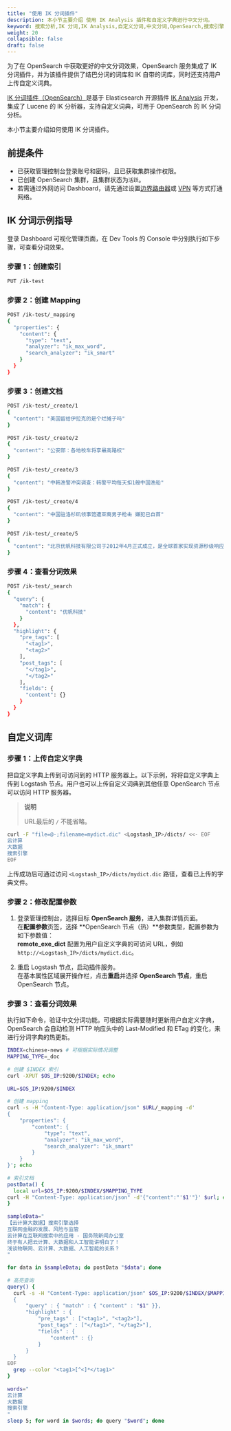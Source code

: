 ```yaml
---
title: "使用 IK 分词插件"
description: 本小节主要介绍 使用 IK Analysis 插件和自定义字典进行中文分词。
keyword: 搜索分析,IK 分词,IK Analysis,自定义分词,中文分词,OpenSearch,搜索引擎
weight: 20
collapsible: false
draft: false
---
```


为了在 OpenSearch 中获取更好的中文分词效果，OpenSearch 服务集成了 IK 分词插件，并为该插件提供了结巴分词的词库和 IK 自带的词库，同时还支持用户上传自定义词典。

[IK 分词插件（OpenSearch）](https://github.com/soosinha/opensearch-analysis-ik)是基于 Elasticsearch 开源插件 [IK Analysis](https://github.com/medcl/elasticsearch-analysis-ik) 开发，集成了 Lucene 的 IK 分析器，支持自定义词典，可用于 OpenSearch 的 IK 分词分析。

本小节主要介绍如何使用 IK 分词插件。

## 前提条件

- 已获取管理控制台登录账号和密码，且已获取集群操作权限。
- 已创建 OpenSearch 集群，且集群状态为`活跃`。
- 若需通过外网访问 Dashboard，请先通过设置[边界路由器](/network/border_router/)或 [VPN](/network/vpc/manual/vpn/) 等方式打通网络。

## IK 分词示例指导

登录 Dashboard 可视化管理页面，在 Dev Tools 的 Console 中分别执行如下步骤，可查看分词效果。

### 步骤 1：创建索引

```bash
PUT /ik-test
```

### 步骤 2：创建 Mapping

```bash
POST /ik-test/_mapping
{
  "properties": {
    "content": {
      "type": "text",
      "analyzer": "ik_max_word",
      "search_analyzer": "ik_smart"
    }
  }
}
```

### 步骤 3：创建文档

```bash
POST /ik-test/_create/1
{
  "content": "美国留给伊拉克的是个烂摊子吗"
}
 
POST /ik-test/_create/2
{
  "content": "公安部：各地校车将享最高路权"
}
 
POST /ik-test/_create/3
{
  "content": "中韩渔警冲突调查：韩警平均每天扣1艘中国渔船"
}
 
POST /ik-test/_create/4
{
  "content": "中国驻洛杉矶领事馆遭亚裔男子枪击 嫌犯已自首"
}
 
POST /ik-test/_create/5
{
  "content": "北京优帆科技有限公司于2012年4月正式成立，是全球首家实现资源秒级响应并按秒计量的基础云服务商"
}
```

### 步骤 4：查看分词效果

```bash
POST /ik-test/_search
{
  "query": {
    "match": {
      "content": "优帆科技"
    }
  },
  "highlight": {
    "pre_tags": [
      "<tag1>",
      "<tag2>"
    ],
    "post_tags": [
      "</tag1>",
      "</tag2>"
    ],
    "fields": {
      "content": {}
    }
  }
}
```

## 自定义词库

### 步骤 1：上传自定义字典

把自定义字典上传到可访问到的 HTTP 服务器上。以下示例，将将自定义字典上传到 Logstash 节点。用户也可以上传自定义词典到其他任意 OpenSearch 节点可以访问 HTTP 服务器。

> **说明**
>
> URL最后的 `/` 不能省略。

```bash
curl -F "file=@-;filename=mydict.dic" <Logstash_IP>/dicts/ <<- EOF
云计算
大数据
搜索引擎
EOF
```

上传成功后可通过访问 `<Logstash_IP>/dicts/mydict.dic` 路径，查看已上传的字典文件。

### 步骤 2：修改配置参数

1. 登录管理控制台，选择目标 **OpenSearch 服务**，进入集群详情页面。  
   在**配置参数**页签，选择 **OpenSearch 节点（热）**参数类型，配置参数为如下参数值：  
   **remote_exe_dict** 配置为用户自定义字典的可访问 URL，例如 `http://<Logstash_IP>/dicts/mydict.dic`。

2. 重启 Logstash 节点，启动插件服务。  
   在基本属性区域展开操作栏，点击**重启**并选择 **OpenSearch 节点**，重启 OpenSearch 节点。

### 步骤 3：查看分词效果

执行如下命令，验证中文分词功能。可根据实际需要随时更新用户自定义字典，OpenSearch 会自动检测 HTTP 响应头中的 Last-Modified 和 ETag 的变化，来进行分词字典的热更新。

```bash
INDEX=chinese-news # 可根据实际情况调整
MAPPING_TYPE=_doc  
   
# 创建 $INDEX 索引
curl -XPUT $OS_IP:9200/$INDEX; echo
   
URL=$OS_IP:9200/$INDEX
   
# 创建 mapping
curl -s -H "Content-Type: application/json" $URL/_mapping -d'
{
    "properties": {
        "content": {
            "type": "text",
            "analyzer": "ik_max_word",
            "search_analyzer": "ik_smart"
        }
    }
}'; echo
   
# 索引文档
postData() {
  local url=$OS_IP:9200/$INDEX/$MAPPING_TYPE
curl -H "Content-Type: application/json" -d'{"content":"'$1'"}' $url; echo
}
   
sampleData="
【云计算大数据】搜索引擎选择
互联网金融的发展、风险与监管
云计算在互联网搜索中的应用 - 国务院新闻办公室
终于有人把云计算、大数据和人工智能讲明白了！
浅谈物联网、云计算、大数据、人工智能的关系？
"
   
for data in $sampleData; do postData "$data"; done
   
# 高亮查询
query() {
  curl -s -H "Content-Type: application/json" $OS_IP:9200/$INDEX/$MAPPING_TYPE/_search -d@- <<- EOF |
  {
      "query" : { "match" : { "content" : "$1" }},
      "highlight" : {
          "pre_tags" : ["<tag1>", "<tag2>"],
          "post_tags" : ["</tag1>", "</tag2>"],
          "fields" : {
              "content" : {}
          }
      }
  }
EOF
  grep --color "<tag1>[^<]*</tag1>"
}
   
words="
云计算
大数据
搜索引擎
"
sleep 5; for word in $words; do query "$word"; done
```
